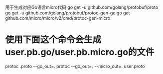 用于生成对应Go语言micro代码
go get -u github.com/golang/protobuf/proto
go get -u github.com/golang/protobuf/protoc-gen-go
go get github.com/micro/micro/v2/cmd/protoc-gen-micro

# 使用下面这个命令会生成user.pb.go/user.pb.micro.go的文件
protoc .proto --go_out=.
protoc --go_out=. --micro_out=. user.proto